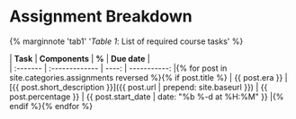 # Assignment Breakdown

{% marginnote 'tab1' '*Table 1*: List of required course tasks' %}

| **Task** | **Components** | **%** | **Due date** |  
| :------- | :------------- | ----: | -----------: |{% for post in site.categories.assignments reversed %}{% if post.title %}
| {{ post.era }} | [{{ post.short_description }}]({{ post.url | prepend: site.baseurl }}) | {{ post.percentage }} | {{ post.start_date | date: "%b %-d at %H:%M" }} |{% endif %}{% endfor %}